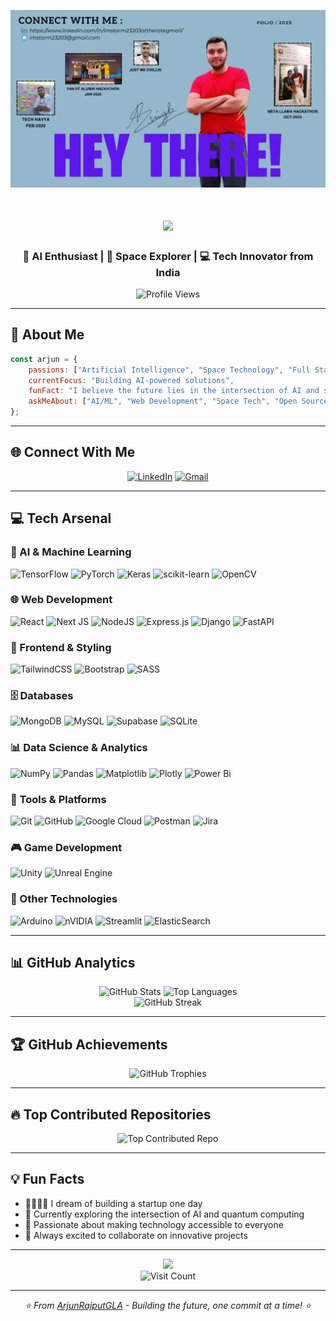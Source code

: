 ![](https://github.com/ArjunRajputGLA/ArjunRajputGLA/blob/main/GitHub%20Banner.png)

<h1 align="center">
  <img src="https://readme-typing-svg.herokuapp.com/?font=Righteous&size=35&center=true&vCenter=true&width=500&height=70&duration=4000&lines=Hi+There!+👋;+I'm+Arjun+Rajput!;" />
</h1>

<h3 align="center">🤖 AI Enthusiast | 🚀 Space Explorer | 💻 Tech Innovator from India</h3>

<div align="center">
  <img src="https://komarev.com/ghpvc/?username=arjunrajputgla&label=Profile%20views&color=0e75b6&style=flat" alt="Profile Views" />
</div>

---

## 🌟 About Me

```javascript
const arjun = {
    passions: ["Artificial Intelligence", "Space Technology", "Full Stack Development"],
    currentFocus: "Building AI-powered solutions",
    funFact: "I believe the future lies in the intersection of AI and space exploration! 🛰️",
    askMeAbout: ["AI/ML", "Web Development", "Space Tech", "Open Source"]
};
```

---

## 🌐 Connect With Me

<div align="center">
  
[![LinkedIn](https://img.shields.io/badge/LinkedIn-%230077B5.svg?logo=linkedin&logoColor=white&style=for-the-badge)](https://www.linkedin.com/in/imstorm23203attherategmail/) 
[![Gmail](https://img.shields.io/badge/Gmail-D14836?logo=gmail&logoColor=white&style=for-the-badge)](mailto:imstorm23203@gmail.com)

</div>

---

## 💻 Tech Arsenal

### 🧠 AI & Machine Learning
![TensorFlow](https://img.shields.io/badge/TensorFlow-%23FF6F00.svg?style=for-the-badge&logo=TensorFlow&logoColor=white)
![PyTorch](https://img.shields.io/badge/PyTorch-%23EE4C2C.svg?style=for-the-badge&logo=PyTorch&logoColor=white)
![Keras](https://img.shields.io/badge/Keras-%23D00000.svg?style=for-the-badge&logo=Keras&logoColor=white)
![scikit-learn](https://img.shields.io/badge/scikit--learn-%23F7931E.svg?style=for-the-badge&logo=scikit-learn&logoColor=white)
![OpenCV](https://img.shields.io/badge/opencv-%23white.svg?style=for-the-badge&logo=opencv&logoColor=white)

### 🌐 Web Development
![React](https://img.shields.io/badge/react-%2320232a.svg?style=for-the-badge&logo=react&logoColor=%2361DAFB)
![Next JS](https://img.shields.io/badge/Next-black?style=for-the-badge&logo=next.js&logoColor=white)
![NodeJS](https://img.shields.io/badge/node.js-6DA55F?style=for-the-badge&logo=node.js&logoColor=white)
![Express.js](https://img.shields.io/badge/express.js-%23404d59.svg?style=for-the-badge&logo=express&logoColor=%2361DAFB)
![Django](https://img.shields.io/badge/django-%23092E20.svg?style=for-the-badge&logo=django&logoColor=white)
![FastAPI](https://img.shields.io/badge/FastAPI-005571?style=for-the-badge&logo=fastapi)

### 🎨 Frontend & Styling
![TailwindCSS](https://img.shields.io/badge/tailwindcss-%2338B2AC.svg?style=for-the-badge&logo=tailwind-css&logoColor=white)
![Bootstrap](https://img.shields.io/badge/bootstrap-%238511FA.svg?style=for-the-badge&logo=bootstrap&logoColor=white)
![SASS](https://img.shields.io/badge/SASS-hotpink.svg?style=for-the-badge&logo=SASS&logoColor=white)

### 🗄️ Databases
![MongoDB](https://img.shields.io/badge/MongoDB-%234ea94b.svg?style=for-the-badge&logo=mongodb&logoColor=white)
![MySQL](https://img.shields.io/badge/mysql-4479A1.svg?style=for-the-badge&logo=mysql&logoColor=white)
![Supabase](https://img.shields.io/badge/Supabase-3ECF8E?style=for-the-badge&logo=supabase&logoColor=white)
![SQLite](https://img.shields.io/badge/sqlite-%2307405e.svg?style=for-the-badge&logo=sqlite&logoColor=white)

### 📊 Data Science & Analytics
![NumPy](https://img.shields.io/badge/numpy-%23013243.svg?style=for-the-badge&logo=numpy&logoColor=white)
![Pandas](https://img.shields.io/badge/pandas-%23150458.svg?style=for-the-badge&logo=pandas&logoColor=white)
![Matplotlib](https://img.shields.io/badge/Matplotlib-%23ffffff.svg?style=for-the-badge&logo=Matplotlib&logoColor=black)
![Plotly](https://img.shields.io/badge/Plotly-%233F4F75.svg?style=for-the-badge&logo=plotly&logoColor=white)
![Power Bi](https://img.shields.io/badge/power_bi-F2C811?style=for-the-badge&logo=powerbi&logoColor=black)

### 🔧 Tools & Platforms
![Git](https://img.shields.io/badge/git-%23F05033.svg?style=for-the-badge&logo=git&logoColor=white)
![GitHub](https://img.shields.io/badge/github-%23121011.svg?style=for-the-badge&logo=github&logoColor=white)
![Google Cloud](https://img.shields.io/badge/GoogleCloud-%234285F4.svg?style=for-the-badge&logo=google-cloud&logoColor=white)
![Postman](https://img.shields.io/badge/Postman-FF6C37?style=for-the-badge&logo=postman&logoColor=white)
![Jira](https://img.shields.io/badge/jira-%230A0FFF.svg?style=for-the-badge&logo=jira&logoColor=white)

### 🎮 Game Development
![Unity](https://img.shields.io/badge/unity-%23000000.svg?style=for-the-badge&logo=unity&logoColor=white)
![Unreal Engine](https://img.shields.io/badge/unrealengine-%23313131.svg?style=for-the-badge&logo=unrealengine&logoColor=white)

### 🧪 Other Technologies
![Arduino](https://img.shields.io/badge/-Arduino-00979D?style=for-the-badge&logo=Arduino&logoColor=white)
![nVIDIA](https://img.shields.io/badge/cuda-000000.svg?style=for-the-badge&logo=nVIDIA&logoColor=green)
![Streamlit](https://img.shields.io/badge/Streamlit-%23FE4B4B.svg?style=for-the-badge&logo=streamlit&logoColor=white)
![ElasticSearch](https://img.shields.io/badge/-ElasticSearch-005571?style=for-the-badge&logo=elasticsearch)

---

## 📊 GitHub Analytics

<div align="center">
  <img height="180em" src="https://github-readme-stats.vercel.app/api?username=ArjunRajputGLA&theme=tokyonight&hide_border=false&include_all_commits=true&count_private=true" alt="GitHub Stats" />
  <img height="180em" src="https://github-readme-stats.vercel.app/api/top-langs/?username=ArjunRajputGLA&theme=tokyonight&hide_border=false&include_all_commits=true&count_private=true&layout=compact" alt="Top Languages" />
</div>

<div align="center">
  <img src="https://nirzak-streak-stats.vercel.app/?user=ArjunRajputGLA&theme=tokyonight&hide_border=false" alt="GitHub Streak" />
</div>

---

## 🏆 GitHub Achievements

<div align="center">
  <img src="https://github-profile-trophy.vercel.app/?username=ArjunRajputGLA&theme=tokyonight&no-frame=false&no-bg=false&margin-w=4&row=1" alt="GitHub Trophies" />
</div>

---

## 🔥 Top Contributed Repositories

<div align="center">
  <img src="https://github-contributor-stats.vercel.app/api?username=ArjunRajputGLA&limit=5&theme=tokyonight&combine_all_yearly_contributions=true" alt="Top Contributed Repo" />
</div>

---

## 💡 Fun Facts

- 🫱🏾‍🫲🏼 I dream of building a startup one day
- 🧠 Currently exploring the intersection of AI and quantum computing
- 🚀 Passionate about making technology accessible to everyone
- 🌟 Always excited to collaborate on innovative projects

---

<div align="center">
  <img src="https://readme-typing-svg.herokuapp.com/?font=Righteous&size=25&center=true&vCenter=true&width=500&height=70&duration=4000&lines=Thanks+for+visiting!;Let's+build+something+amazing+together!;Feel+free+to+reach+out!" />
</div>

<div align="center">
  <img src="https://visitcount.itsvg.in/api?id=ArjunRajputGLA&icon=2&color=6" alt="Visit Count" />
</div>

---

<div align="center">
  <em>⭐ From <a href="https://github.com/ArjunRajputGLA">ArjunRajputGLA</a> - Building the future, one commit at a time! ⭐</em>
</div>
